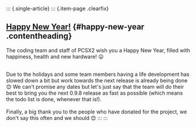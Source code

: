 ::: {.single-article}
::: {.item-page .clearfix}
## [Happy New Year!](/102-happy-new-year.html) {#happy-new-year .contentheading}

The coding team and staff of PCSX2 wish you a Happy New Year, filled
with happiness, health and new hardware!
😛

\
Due to the holidays and some team members having a life development has
slowed down a bit but work towards the next release is already being
done
😊 We can\'t promise any dates but let\'s just say
that the team will do their best to bring you the next 0.9.8 release as
fast as possible (which means the todo list is done, whenever that
is!).\
\
Finally, a big thank you to the people who have donated for the project,
we don\'t say this often and we should
😊
:::
:::
